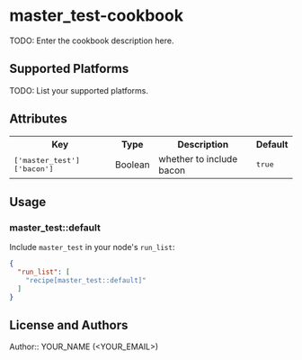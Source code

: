 # master_test-cookbook

TODO: Enter the cookbook description here.

## Supported Platforms

TODO: List your supported platforms.

## Attributes

<table>
  <tr>
    <th>Key</th>
    <th>Type</th>
    <th>Description</th>
    <th>Default</th>
  </tr>
  <tr>
    <td><tt>['master_test']['bacon']</tt></td>
    <td>Boolean</td>
    <td>whether to include bacon</td>
    <td><tt>true</tt></td>
  </tr>
</table>

## Usage

### master_test::default

Include `master_test` in your node's `run_list`:

```json
{
  "run_list": [
    "recipe[master_test::default]"
  ]
}
```

## License and Authors

Author:: YOUR_NAME (<YOUR_EMAIL>)
